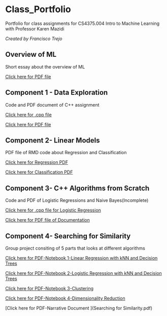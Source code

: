 # Class_Portfolio
Portfolio for class assignments for CS4375.004 Intro to Machine Learning with Professor Karen Mazidi

*Created by Francisco Trejo*

## Overview of ML
Short essay about the overview of ML

[Click here for PDF file](ftrejo_CS4375.004_overview_of_ml.pdf)

## Component 1 - Data Exploration 
Code and PDF document of C++ assignment

[Click here for .cpp file](ftrejo_comp1_dataexploration.cpp)

[Click here for PDF file](ftrejo_CS4375.004_PortfolioComponent1_Data_Exploration.pdf)

## Component 2- Linear Models
PDF file of RMD code about Regression and Classification

[Click here for Regression PDF](Regression.pdf)

[Click here for Classification PDF](Classification.pdf)

## Component 3- C++ Algorithms from Scratch
Code and PDF of Logistic Regressions and Naive Bayes(Incomplete)

[Click here for .cpp file for Logistic Regression](LogisticRegression.cpp)

[Click here for PDF file of Documentation](ftrejo_CS4375.004_PortfolioComponent3_MLScratch.pdf)

## Component 4- Searching for Similarity
Group project consiting of 5 parts that looks at different algorithms

[Click here for PDF-Notebook 1-Linear Regression with kNN and Decision Trees ](Notebook-1.pdf)

[Click here for PDF-Notebook 2-Logistic Regression with kNN and Decision Trees ](notebook-2-classification.pdf)

[Click here for PDF-Notebook 3-Clustering ](SimilarityAndEnsembleClustering.pdf)

[Click here for PDF-Notebook 4-Dimensionality Reduction ](Notebook-4-Dimensionality-Reduction.pdf)

[Click here for PDF-Narrative Document ](Searching for Similarity.pdf)












